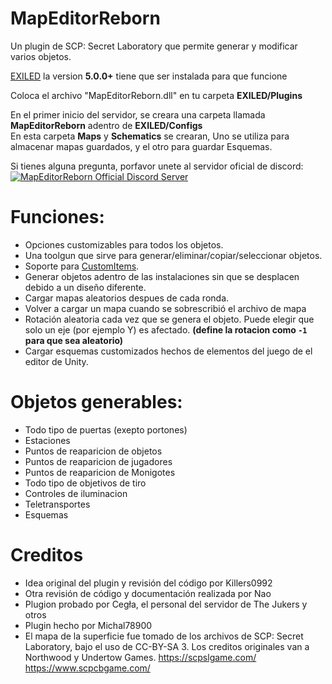 # MapEditorReborn
Un plugin de SCP: Secret Laboratory que permite generar y modificar varios objetos.

[EXILED](https://github.com/Exiled-Team/EXILED) la version **5.0.0+** tiene que ser instalada para que funcione

Coloca el archivo "MapEditorReborn.dll" en tu carpeta **EXILED/Plugins**

En el primer inicio del servidor, se creara una carpeta llamada **MapEditorReborn** adentro de **EXILED/Configs**<br> En esta carpeta **Maps** y **Schematics** se crearan, Uno se utiliza para almacenar mapas guardados, y el otro para guardar Esquemas.

Si tienes alguna pregunta, porfavor unete al servidor oficial de discord:<br>
<a href="https://discord.gg/JwAfeSd79u">
<img src="https://discordapp.com/api/guilds/947849283514814486/widget.png?style=banner2" alt="MapEditorReborn Official Discord Server"/>
</a>

# Funciones:
- Opciones customizables para todos los objetos.
- Una toolgun que sirve para generar/eliminar/copiar/seleccionar objetos.
- Soporte para [CustomItems](https://github.com/Exiled-Team/CustomItems).
- Generar objetos adentro de las instalaciones sin que se desplacen debido a un diseño diferente.
- Cargar mapas aleatorios despues de cada ronda.
- Volver a cargar un mapa cuando se sobrescribió el archivo de mapa
- Rotación aleatoria cada vez que se genera el objeto. Puede elegir que solo un eje (por ejemplo Y) es afectado. **(define la rotacion como `-1` para que sea aleatorio)**
- Cargar esquemas customizados hechos de elementos del juego de el editor de Unity.

# Objetos generables:
- Todo tipo de puertas (exepto portones)
- Estaciones
- Puntos de reaparicion de objetos
- Puntos de reaparicion de jugadores
- Puntos de reaparicion de Monigotes
- Todo tipo de objetivos de tiro
- Controles de iluminacion
- Teletransportes
- Esquemas

# Creditos
- Idea original del plugin y revisión del código por Killers0992
- Otra revisión de código y documentación realizada por Nao
- Plugion probado por Cegła, el personal del servidor de The Jukers y otros
- Plugin hecho por Michal78900
- El mapa de la superficie fue tomado de los archivos de SCP: Secret Laboratory, bajo el uso de CC-BY-SA 3. Los creditos originales van a Northwood y Undertow Games. https://scpslgame.com/ https://www.scpcbgame.com/
